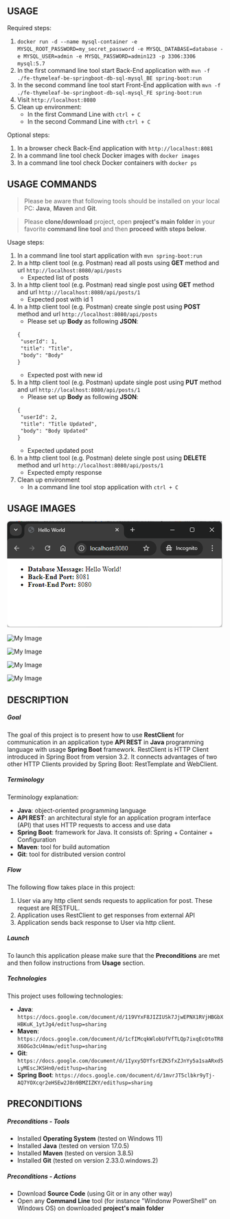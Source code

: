 USAGE
-----

Required steps:
1. `docker run -d --name mysql-container -e MYSQL_ROOT_PASSWORD=my_secret_password -e MYSQL_DATABASE=database -e MYSQL_USER=admin -e MYSQL_PASSWORD=admin123 -p 3306:3306 mysql:5.7`
1. In the first command line tool start Back-End application with `mvn -f ./fe-thymeleaf-be-springboot-db-sql-mysql_BE spring-boot:run`
1. In the second command line tool start Front-End application with `mvn -f ./fe-thymeleaf-be-springboot-db-sql-mysql_FE spring-boot:run`
1. Visit `http://localhost:8080`
1. Clean up environment:
    * In the first Command Line with `ctrl + C`
    * In the second Command Line with `ctrl + C`

Optional steps:
1. In a browser check Back-End application with `http://localhost:8081`
1. In a command line tool check Docker images with `docker images`
1. In a command line tool check Docker containers with `docker ps`


USAGE COMMANDS
--------------

> Please be aware that following tools should be installed on your local PC: **Java**, **Maven** and **Git**. 

> Please **clone/download** project, open **project's main folder** in your favorite **command line tool** and then **proceed with steps below**. 

Usage steps:
1. In a command line tool start application with `mvn spring-boot:run`
1. In a http client tool (e.g. Postman) read all posts using **GET** method and url `http://localhost:8080/api/posts`
   * Expected list of posts
1. In a http client tool (e.g. Postman) read single post using **GET** method and url `http://localhost:8080/api/posts/1`
   * Expected post with id 1
1. In a http client tool (e.g. Postman) create single post using **POST** method and url `http://localhost:8080/api/posts`
   * Please set up **Body** as following **JSON**:
   ```
   {
    "userId": 1,
    "title": "Title",
    "body": "Body"
   }
   ```
   * Expected post with new id
1. In a http client tool (e.g. Postman) update single post using **PUT** method and url `http://localhost:8080/api/posts/1`
   * Please set up **Body** as following **JSON**:
   ```
   {
    "userId": 2,
    "title": "Title Updated",
    "body": "Body Updated"
   }
   ```
   * Expected updated post
1. In a http client tool (e.g. Postman) delete single post using **DELETE** method and url `http://localhost:8080/api/posts/1`
   * Expected empty response
1. Clean up environment 
     * In a command line tool stop application with `ctrl + C`


USAGE IMAGES
------------

![My Image](readme-images/image-01.png)

![My Image](readme-images/image-02.png)

![My Image](readme-images/image-03.png)

![My Image](readme-images/image-04.png)

![My Image](readme-images/image-05.png)


DESCRIPTION
-----------

##### Goal
The goal of this project is to present how to use **RestClient** for communication in an application type **API REST** in **Java** programming language with usage **Spring Boot** framework. RestClient is HTTP Client introduced in Spring Boot from version 3.2. It connects advantages of two other HTTP Clients provided by Spring Boot: RestTemplate and WebClient.

##### Terminology
Terminology explanation:
* **Java**: object-oriented programming language
* **API REST**: an architectural style for an application program interface (API) that uses HTTP requests to access and use data
* **Spring Boot**: framework for Java. It consists of: Spring + Container + Configuration
* **Maven**: tool for build automation
* **Git**: tool for distributed version control

##### Flow
The following flow takes place in this project:
1. User via any http client sends requests to application for post. These request are RESTFUL.
1. Application uses RestClient to get responses from external API
1. Application sends back response to User via http client.

##### Launch
To launch this application please make sure that the **Preconditions** are met and then follow instructions from **Usage** section.

##### Technologies
This project uses following technologies:
* **Java**: `https://docs.google.com/document/d/119VYxF8JIZIUSk7JjwEPNX1RVjHBGbXHBKuK_1ytJg4/edit?usp=sharing`
* **Maven**: `https://docs.google.com/document/d/1cfIMcqkWlobUfVfTLQp7ixqEcOtoTR8X6OGo3cU4maw/edit?usp=sharing`
* **Git**: `https://docs.google.com/document/d/1Iyxy5DYfsrEZK5fxZJnYy5a1saARxd5LyMEscJKSHn0/edit?usp=sharing`
* **Spring Boot**: `https://docs.google.com/document/d/1mvrJT5clbkr9yTj-AQ7YOXcqr2eHSEw2J8n9BMZIZKY/edit?usp=sharing`


PRECONDITIONS
-------------

##### Preconditions - Tools
* Installed **Operating System** (tested on Windows 11)
* Installed **Java** (tested on version 17.0.5)
* Installed **Maven** (tested on version 3.8.5)
* Installed **Git** (tested on version 2.33.0.windows.2)


##### Preconditions - Actions
* Download **Source Code** (using Git or in any other way) 
* Open any **Command Line** tool (for instance "Windonw PowerShell" on Windows OS) on downloaded **project's main folder**
